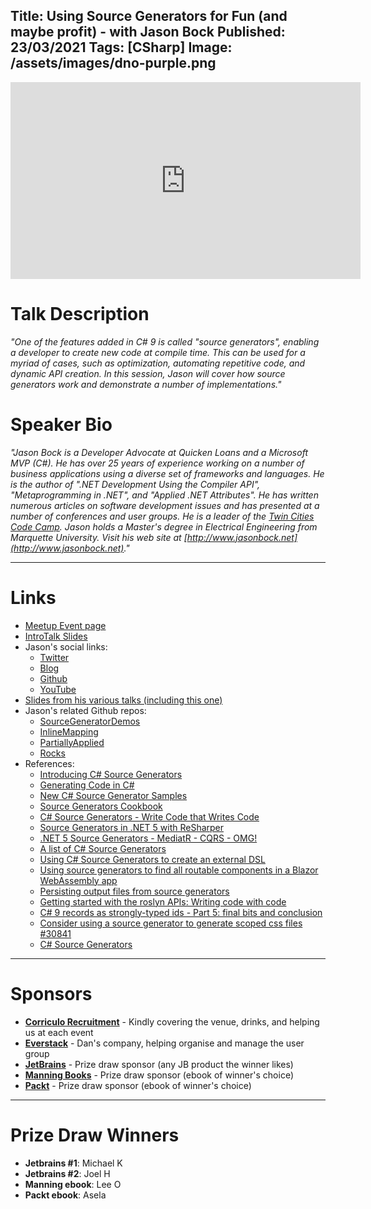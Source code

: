 Title: Using Source Generators for Fun (and maybe profit) - with Jason Bock
Published: 23/03/2021
Tags: [CSharp]
Image: /assets/images/dno-purple.png
---

<iframe width="560" height="315" src="https://www.youtube.com/embed/P9Pv5IdinMU" title="YouTube video player" frameborder="0" allow="accelerometer; autoplay; clipboard-write; encrypted-media; gyroscope; picture-in-picture" allowfullscreen></iframe>

# Talk Description

_"One of the features added in C# 9 is called "source generators", enabling a developer to create new code at compile time. This can be used for a myriad of cases, such as optimization, automating repetitive code, and dynamic API creation. In this session, Jason will cover how source generators work and demonstrate a number of implementations."_

# Speaker Bio

_"Jason Bock is a Developer Advocate at Quicken Loans and a Microsoft MVP (C#). He has over 25 years of experience working on a number of business applications using a diverse set of frameworks and languages. He is the author of ".NET Development Using the Compiler API", "Metaprogramming in .NET", and "Applied .NET Attributes". He has written numerous articles on software development issues and has presented at a number of conferences and user groups. He is a leader of the [Twin Cities Code Camp](http://www.twincitiescodecamp.com). Jason holds a Master's degree in Electrical Engineering from Marquette University. Visit his web site at [http://www.jasonbock.net](http://www.jasonbock.net)."_

---

# Links

* [Meetup Event page](https://www.meetup.com/dotnetoxford/events/276398440/)
* [IntroTalk Slides](https://www.dropbox.com/s/qorfnke4qfkcqpp/2021-03-JasonBock.pdf?dl=0)
* Jason's social links:
  * [Twitter](https://twitter.com/jasonbock)
  * [Blog](http://www.jasonbock.net/)
  * [Github](https://www.github.com/jasonbock)
  * [YouTube](https://www.youtube.com/c/JasonBock)
* [Slides from his various talks (including this one)](https://github.com/JasonBock/Presentations)
* Jason's related Github repos:
  * [SourceGeneratorDemos](https://github.com/JasonBock/SourceGeneratorDemos)
  * [InlineMapping](https://github.com/JasonBock/InlineMapping)
  * [PartiallyApplied](https://github.com/JasonBock/PartiallyApplied)
  * [Rocks](https://github.com/JasonBock/Rocks)
* References:
    * [Introducing C# Source Generators](https://devblogs.microsoft.com/dotnet/introducing-c-source-generators/)
    * [Generating Code in C#](https://medium.com/rocket-mortgage-technology-blog/generating-code-in-c-1868ebbe52c5)
    * [New C# Source Generator Samples](https://devblogs.microsoft.com/dotnet/new-c-source-generator-samples/)
    * [Source Generators Cookbook](https://github.com/dotnet/roslyn/blob/master/docs/features/source-generators.cookbook.md)
    * [C# Source Generators - Write Code that Writes Code](https://www.youtube.com/watch?v=3YwwdoRg2F4)
    * [Source Generators in .NET 5 with ReSharper](https://blog.jetbrains.com/dotnet/2020/11/12/source-generators-in-net-5-with-resharper/)
    * [.NET 5 Source Generators - MediatR - CQRS - OMG!](https://www.edument.se/en/blog/post/net-5-source-generators-mediatr-cqrs)
    * [A list of C# Source Generators](https://github.com/amis92/csharp-source-generators)
    * [Using C# Source Generators to create an external DSL](https://devblogs.microsoft.com/dotnet/using-c-source-generators-to-create-an-external-dsl/)
    * [Using source generators to find all routable components in a Blazor WebAssembly app](https://andrewlock.net/using-source-generators-to-find-all-routable-components-in-a-webassembly-app/)
    * [Persisting output files from source generators](https://til.cazzulino.com/dotnet/persisting-output-files-from-source-generators)
    * [Getting started with the roslyn APIs: Writing code with code](https://www.stevejgordon.co.uk/getting-started-with-the-roslyn-apis-writing-code-with-code)
    * [C# 9 records as strongly-typed ids - Part 5: final bits and conclusion](https://thomaslevesque.com/2021/03/19/csharp-9-records-as-strongly-typed-ids-part-5-final-bits-and-conclusion/)
    * [Consider using a source generator to generate scoped css files #30841](https://github.com/dotnet/aspnetcore/issues/30841)
    * [C# Source Generators](https://www.youtube.com/watch?v=cB66gOHConw)

---

# Sponsors

* **[Corriculo Recruitment](https://corriculo.co.uk)** - Kindly covering the venue, drinks, and helping us at each event
* **[Everstack](https://www.everstack.com)** - Dan's company, helping organise and manage the user group
* **[JetBrains](https://www.jetbrains.com/)** - Prize draw sponsor (any JB product the winner likes)
* **[Manning Books](https://www.manning.com)** - Prize draw sponsor (ebook of winner's choice)
* **[Packt](https://www.packtpub.com/gb/)** - Prize draw sponsor (ebook of winner's choice)

---

# Prize Draw Winners

* **Jetbrains #1**: Michael K
* **Jetbrains #2**: Joel H
* **Manning ebook**: Lee O
* **Packt ebook**: Asela
